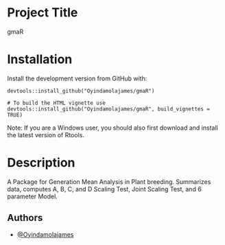 # Project Title

gmaR

# Installation

Install the development version from GitHub with:

```
devtools::install_github("Oyindamolajames/gmaR")

# To build the HTML vignette use
devtools::install_github("Oyindamolajames/gmaR", build_vignettes = TRUE)
```
Note: If you are a Windows user, you should also first download and install the latest version of Rtools.

# Description

A Package for Generation Mean Analysis in Plant breeding. Summarizes data, computes
A, B, C, and D Scaling Test, Joint Scaling Test, and 6 parameter Model.

## Authors

- [@Oyindamolajames](https://www.github.com/Oyindamolajames)
